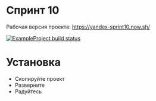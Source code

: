 # Спринт 10
 Рабочая версия проекта: https://yandex-sprint10.now.sh/
 
 [![ExampleProject build status](https://travis-ci.org/devopshq/ExampleProject.svg)](https://travis-ci.org/devopshq/ExampleProject) 

# Установка 
- Скопируйте проект
- Разверните
- Радуйтесь
